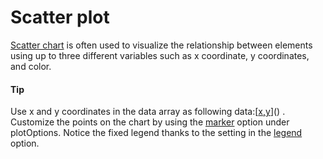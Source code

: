 # Scatter plot

[Scatter chart](https://api.highcharts.com/highcharts/plotOptions.scatter) is often used to visualize the relationship between elements using up to three different variables such as x coordinate, y coordinates, and color.

#### Tip

Use x and y coordinates in the data array as following data:[[x,y]()]() .
Customize the points on the chart by using the [marker](https://api.highcharts.com/highcharts/plotOptions.scatter.marker.states.hover) option under plotOptions.
Notice the fixed legend thanks to the setting in the [legend](https://api.highcharts.com/highcharts/legend) option.

